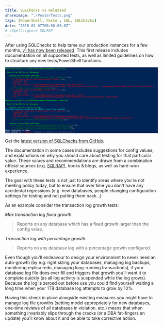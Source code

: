 ```yaml
---
title: SQLChecks v1 Released
shareimage: "./PesterTests.png"
tags: [PowerShell, Pester, SQL, SQLChecks]
date: "2018-01-07T00:00:00.0Z"
# cSpell:ignore SQLRAP
---
```


After using SQLChecks to help tame our production instances for a few months, [v1 has now been released](https://github.com/taddison/SQLChecks/releases/tag/1.0). This first release includes documentation on all supported tests, as well as limited guidelines on how to structure any new tests/PowerShell functions.

![Pester Tests](./PesterTests.png)

Get the [latest version of SQLChecks from GitHub](https://github.com/taddison/SQLChecks).

<!--more-->

The documentation in some cases includes suggestions for config values, and explanations on why you should care about testing for that particular value. These values and recommendations are drawn from a combination official sources (e.g. [SQLRAP](https://blogs.technet.microsoft.com/mspfe/2013/01/08/10-top-sql-server-issues-uncovered-by-the-sql-server-risk-assessment-program/)), books & blogs, as well as hard-won experience.

The goal with these tests is not just to identify areas where you're not meeting policy today, but to ensure that over time you don't have any accidental regressions (e.g. new databases, people changing configuration settings for testing and not putting them back...)

As an example consider the transaction log growth tests:

_Max transaction log fixed growth_

> Reports on any database which has a fixed growth larger than the config value.

_Transaction log with percentage growth_

> Reports on any database log with a percentage growth configured.

Even though you'll endeavour to design your environment to never need an auto-growth (by e.g. right sizing your databases, managing log backups, monitoring replica redo, managing long-running transactions), if your database log file does ever fill and triggers that growth you'll want it to complete quickly (as all log activity is suspended while the log grows). Because the log is zeroed out before use you could find yourself waiting a long time when your 1TB database log attempts to grow by 10%.

Having this check in place alongside existing measures you might have to manage log file growths (setting model appropriately for new databases, one-time reviews of all databases in violation, etc.) means that when something invariably slips through the cracks (or a DBA fat-fingers an update) you'll know about it and be able to take corrective action.
